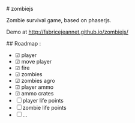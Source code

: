 # zombiejs

Zombie survival game, based on phaserjs.

Demo at http://fabricejeannet.github.io/zombiejs/

## Roadmap :

- ☑ player
- ☑ move player
- ☑ fire
- ☑ zombies
- ☑ zombies agro
- ☑ player ammo
- ☑ ammo crates
- ☐ player life points
- ☐ zombie life points
- ☐ ...
